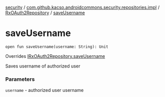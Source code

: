 [security](../../index.md) / [com.github.kacso.androidcommons.security.repositories.impl](../index.md) / [RxOAuth2Repository](index.md) / [saveUsername](.)

# saveUsername

`open fun saveUsername(username: String): Unit`

Overrides [IRxOAuth2Repository.saveUsername](../../com.github.kacso.androidcommons.security.repositories/-i-rx-o-auth2-repository/save-username.md)

Saves username of authorized user

### Parameters

`username` - authorized user username